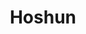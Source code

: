 ---
layout: place
title: Hoshun
permalink: /louisiana/new-orleans/hoshun.html
stateAbbr: LA
stateName: Louisiana
cityName: New Orleans
seo:
  type: restaurant
  links: http://www.hoshunrestaurant.com/
place_id: ChIJrf7_4HmlIIYRGB4qjPJApnE
photos:
  - name: >-
      places/ChIJrf7_4HmlIIYRGB4qjPJApnE/photos/AeeoHcKpTRxKEUh72X0g0Uu45XXvJsyzOuM1t35Vb2vmylQ1PO1zfiGPXGElQMnsx1PSLznbKsOnURgmBN2S0Nt_zx5g_FHjgVEMAqAjZ-5M0nWb241J3bynrVBf6IlgZ-Eyx--f5Aj0eaIAA9HFSjlUJ8Ifwa5xGKyRbD_dbRr1W0LpjomWuFNHQ6X172aJhyyoCBh-QLTpbEDK__PF4k18xipY6Q7HiPFmXT1_ttXL6EnD8m_fhFN3_7W_ayPXUFhOb8cgr4QaVxD8usjgiIrJs4G-_PmckcvfC1NMHhBWhVUT3bSprMBLS5zNBES5ZYmSQcFdz7gi9Pm-JzZ2UvxUf9z0OGcFYNaocpGsL1TeyL5dPV4bz8StKb4nauQRLEBRNta_b9vylT3kQ3LardU4c4CoX3hKC5IWXTtaYlXlpFE
    widthPx: 4000
    heightPx: 2252
    authorAttributions:
      - displayName: Shannon (NOLA Gent)
        uri: https://maps.google.com/maps/contrib/103196358978878522301
        photoUri: >-
          https://lh3.googleusercontent.com/a/ACg8ocKNF7fZu7OLiOtUh9gwsYb5XogZkH-ZkA-RHmSCqYSbJNCgFA=s100-p-k-no-mo
    flagContentUri: >-
      https://www.google.com/local/imagery/report/?cb_client=maps_api_places.places_api&image_key=!1e10!2sCIHM0ogKEICAgICp2-m_PA&hl=en-US
    googleMapsUri: >-
      https://www.google.com/maps/place//data=!3m4!1e2!3m2!1sCIHM0ogKEICAgICp2-m_PA!2e10!4m2!3m1!1s0x8620a579e0fffead:0x71a640f28c2a1e18
  - name: >-
      places/ChIJrf7_4HmlIIYRGB4qjPJApnE/photos/AeeoHcJU1SQeXaYjde2EvNnpBG4Pgsrio6B7KtvRKGtJPtm_T9-TIwnZokZ69dF2YhUP4kWq08oqJv_4KbDQifv4ogTGqEKVu-Prce5Bs3gwbpxe3yqHdLiNiZSHT931m1fDAWu0n8qqsMd-Knf2pbwwjI176IQekRltXHbammYSl7HqnW0DMCj60h2BYXNynzT2BcjOo8yPnUJBbvUpvLjN9Gwlm7xuA4fifOZFAUwBxNErPmVdXpFtSs8EdddKxJw9aR4K_2ERwFale9Yj9To7LEmWgTjpKDihZnLBo1mncw-q2e_fDEnZh2KJilcu7WsmLkcKWygp5YW9u6Z3aj0G_u-6dxv77xA8inkCefnWamTrdQPbWva3yiEpTzz5YQf4U-rOaPila1L-Ij3MthCVkx1Oa3jVmjIGJp-JKVHwpEtRtw
    widthPx: 3000
    heightPx: 4000
    authorAttributions:
      - displayName: Cat Evans
        uri: https://maps.google.com/maps/contrib/116569949445473614754
        photoUri: >-
          https://lh3.googleusercontent.com/a-/ALV-UjXxbecTQRSFc5BLkSYp9GZHe-jfOK-0L-tsvhfJBZvri3Gy0UbUXQ=s100-p-k-no-mo
    flagContentUri: >-
      https://www.google.com/local/imagery/report/?cb_client=maps_api_places.places_api&image_key=!1e10!2sCIHM0ogKEICAgICX2ojCZg&hl=en-US
    googleMapsUri: >-
      https://www.google.com/maps/place//data=!3m4!1e2!3m2!1sCIHM0ogKEICAgICX2ojCZg!2e10!4m2!3m1!1s0x8620a579e0fffead:0x71a640f28c2a1e18
  - name: >-
      places/ChIJrf7_4HmlIIYRGB4qjPJApnE/photos/AeeoHcLMDeR1fSXOGaOfAY4UrYJ9PaBMl_Blgl_RJwAALsd_TCkjCnNvSN1lLTYoKMSnR714n9v1_ExMCS4g7w8RForRUWs5ZWOCjD_GL3Wr7DJfcjgkHPA8SajF-yrf4xnWQrp3euLTFxAGs8c3dIu3wt7veUH9eynKPImEeKX3n-OUoBpeS57xzy0R-oo5xqPn9IQFQz7AlN3ihqGaUHtS42HIWl2d8G7JuS-P0XoXYLCvsfXE8Dmn5N-VAxAlSUaLKymUyqxR0K4nK4ZYgEqGxO69xbeNH-JzQhjGm4B5OzeOcRUBHftGmrioPCw4n4fWWi-6RyHvoTQMe6fm3HScAUI3blUm9d1ulpKwWKEz3Pqj_g987PLzigKaBkkQ7-YKCVAQ9Htiw0M_KOwEI6wUnpwrQlp6iopolAe70gImhSuQT8g
    widthPx: 4000
    heightPx: 3000
    authorAttributions:
      - displayName: Hamilton Blakkstar Howard
        uri: https://maps.google.com/maps/contrib/113892731913994001056
        photoUri: >-
          https://lh3.googleusercontent.com/a-/ALV-UjUBkj-NTRdR4v7v4YGFrwDR-OK6NxQJxQLGVh8yZ1y0A8zsIw065A=s100-p-k-no-mo
    flagContentUri: >-
      https://www.google.com/local/imagery/report/?cb_client=maps_api_places.places_api&image_key=!1e10!2sCIHM0ogKEICAgIDXpJvYlAE&hl=en-US
    googleMapsUri: >-
      https://www.google.com/maps/place//data=!3m4!1e2!3m2!1sCIHM0ogKEICAgIDXpJvYlAE!2e10!4m2!3m1!1s0x8620a579e0fffead:0x71a640f28c2a1e18
  - name: >-
      places/ChIJrf7_4HmlIIYRGB4qjPJApnE/photos/AeeoHcK9qQ6UwiQKWmP2gDMruO_6jfu21PS7zTfQX1LszWH251vW5F7FdvFmkoDcTlF3aaE8WLCcOosccTfkLvebpEX31oSsQWH_3xY00uaNXBPZGrHZTcQJzpLCiK2LdNsBaBh0jyw24sr_h78mvPhevxPrQRdfqfU67UMSmE-ygJQHbTh9dBjcvGPK-XyDm6iGnOe9nUY9u2RNKylDSt_lH5C33XrwzOYqPtNNxBdLbmPbSC_WWcstn3xgWytt-dV5yE5AhC5w01ue4OH--02QiFd9xfa_N4DEU1CO3rM9CwwEG30bnNgVEK3_cdYy2vls2xwkaxsuSgV_Pt9ekjvq3e4L2m4g_--VRwNSg__WYH67fgGQQiu3SAwlaSwBp1MFWArjgPHcpyC25LhLcJKAXnLXYPMJlAzVBN01gQnWpZTmmA
    widthPx: 3600
    heightPx: 4800
    authorAttributions:
      - displayName: ValQuay
        uri: https://maps.google.com/maps/contrib/104869759635341491624
        photoUri: >-
          https://lh3.googleusercontent.com/a-/ALV-UjXC19-BQknozrJAFYvcF5HCCx7L8ncp_NeJQpMtYLcqWjrIl42h=s100-p-k-no-mo
    flagContentUri: >-
      https://www.google.com/local/imagery/report/?cb_client=maps_api_places.places_api&image_key=!1e10!2sCIHM0ogKEICAgMCA89uJcg&hl=en-US
    googleMapsUri: >-
      https://www.google.com/maps/place//data=!3m4!1e2!3m2!1sCIHM0ogKEICAgMCA89uJcg!2e10!4m2!3m1!1s0x8620a579e0fffead:0x71a640f28c2a1e18
  - name: >-
      places/ChIJrf7_4HmlIIYRGB4qjPJApnE/photos/AeeoHcKOg44YXTYtP4rNJfJFaFA8tuPxX19falGBrZr54_OkcryiDZ2WV1-UNd9tW9DBl6ouakgYTJx1ug_G9Gt1x4ro2XzWS2gmxgGVICmLICkYLXGG933TcmEjVPSSxRiUSSrsY0bN_Zai3X1JhllicjXyscEK4ujt9ZEJltPsOsVkg4JTSHGbQWNEQhKeN-N844SR7PG7z-T_aNP76cNrgQYrGXE9XOCyCaLpfF6yr_uS8ePMYlJpv_x4elQrWzIFMGeV0LVdgBcXQwInTRxqM7WB2LFqB1BHv3U5zbp7NEok1fQzC_qKXQhoGCwJ6C4EKJW9fcunURC1HVwN7nL2NE4WJzz0p_nbww6ddcFvEhrKDxn8v0joaNJGdlEDHA1IN-cCWtmoyE9wucGPe6LbouBOYl-98EzAlgoEiG_mGaxgpdH7
    widthPx: 4080
    heightPx: 3072
    authorAttributions:
      - displayName: Amanda-Lynn Weidman
        uri: https://maps.google.com/maps/contrib/103544562537770390777
        photoUri: >-
          https://lh3.googleusercontent.com/a/ACg8ocIOLl7O3gS34RSuIft0z9d3AzUMJVGcZCRn0sY_QBMRw-pepSgG=s100-p-k-no-mo
    flagContentUri: >-
      https://www.google.com/local/imagery/report/?cb_client=maps_api_places.places_api&image_key=!1e10!2sCIHM0ogKEICAgMCI-7nPhAE&hl=en-US
    googleMapsUri: >-
      https://www.google.com/maps/place//data=!3m4!1e2!3m2!1sCIHM0ogKEICAgMCI-7nPhAE!2e10!4m2!3m1!1s0x8620a579e0fffead:0x71a640f28c2a1e18
  - name: >-
      places/ChIJrf7_4HmlIIYRGB4qjPJApnE/photos/AeeoHcJOwV1FB7Xq8zI3MprKGb1XvVISM2UjqlWDwpphwHLu3Ex3PMg9H8TYrE8suYG-PqPB8jCbUlzqxgahXdBJhQqdbd28Wof1YtjgedPC4ZGUByWPiIBP5oqNkQiNR99LiFOAj8KVhfID3OWW2k1huqePjuqKJPlWaP1dT6sIXssOQWWYn8LafaAvaTVhthkEkFDHsZDNMCMSPlaBt7tpWja2SwZ0dHZWc4Hcs9LDBMoYqp9WooApnleVL1nktbBh9V-aozapGmstoLRVouFGcZt-VYGQS7ixJj8BoEtOT9rZ4rNK7kfl-ziC66SbypFY-7LRBni8zllbLZNbKdDf79YRVONaPg7E9sBmJso1kJgBe3uBu9aOmW6faF8HhAI65dv6T_Zz4JUFTt7tqWY_3b88K1roNkkmqIYCVoI5CkRXxao
    widthPx: 3072
    heightPx: 4080
    authorAttributions:
      - displayName: Amanda-Lynn Weidman
        uri: https://maps.google.com/maps/contrib/103544562537770390777
        photoUri: >-
          https://lh3.googleusercontent.com/a/ACg8ocIOLl7O3gS34RSuIft0z9d3AzUMJVGcZCRn0sY_QBMRw-pepSgG=s100-p-k-no-mo
    flagContentUri: >-
      https://www.google.com/local/imagery/report/?cb_client=maps_api_places.places_api&image_key=!1e10!2sCIHM0ogKEICAgMCI-7nPuAE&hl=en-US
    googleMapsUri: >-
      https://www.google.com/maps/place//data=!3m4!1e2!3m2!1sCIHM0ogKEICAgMCI-7nPuAE!2e10!4m2!3m1!1s0x8620a579e0fffead:0x71a640f28c2a1e18
  - name: >-
      places/ChIJrf7_4HmlIIYRGB4qjPJApnE/photos/AeeoHcJhIU0Bi5hmCh8c5kndQTUyAU8ej3QXEFcNWY0-FWUJL_YKvuXABmrKAZNZfg-ZzMDo_TGqts4buI4kwKrC4NFLxwBPYFJg8dus6aOCgjq1Nom88M0MmY_vEJjPXzsO3o77B_jzx0nNIEriLb4WroC_PoMQmcvUjtIrvrV8rP0fZz3Uq56VqrZ2XEVQvSr_Z9-0m97uQNG8yfdRCCkYBU1HUIE5TBtiZeV0i3iwYevzzJKrRc7gxGu3a-JWOl7O1EWtk57KfMAp8jz_9APft7GVA31JMIPQLX__wdvgEVJoH2uKJw3H42tnGYOsYi4goDSoxOw7aTAXt_-gGSvKGdk16Pj7JIGKwG5VrXy_S55PR3sks9Hl7OG31wuMDSxXx72EuPvnSiFDlk0sG0asljqp1tyeo3H0U3IeJw
    widthPx: 3024
    heightPx: 4032
    authorAttributions:
      - displayName: Kesha Jerrael
        uri: https://maps.google.com/maps/contrib/117384435929786144980
        photoUri: >-
          https://lh3.googleusercontent.com/a-/ALV-UjUSdAcHVMtoZewvmCZj8tZC6aEYV50llizTkTRxWR2kz_UDqpt5=s100-p-k-no-mo
    flagContentUri: >-
      https://www.google.com/local/imagery/report/?cb_client=maps_api_places.places_api&image_key=!1e10!2sCIHM0ogKEICAgICd1vAm&hl=en-US
    googleMapsUri: >-
      https://www.google.com/maps/place//data=!3m4!1e2!3m2!1sCIHM0ogKEICAgICd1vAm!2e10!4m2!3m1!1s0x8620a579e0fffead:0x71a640f28c2a1e18
  - name: >-
      places/ChIJrf7_4HmlIIYRGB4qjPJApnE/photos/AeeoHcJw9cMwBy34v7BuRrOYe4uk-O9omVwKdnRPxYYQCtjyK1ObXuPeM8SnpkfyzEaVweVF8Q14QyHMuD7dQi79aDsQQuBOUZxZ_qwJCDcFGOKko8ZgSS_N-wkvjOQifDFn9db0-gyaSxFJ4XFVe5ERk4qjvPWfdiZflwf1efQ8WuGD56uBzD1Zt0n8GQ9HGSaqaxfRLnPQWjRBah1-B4Tqid5egQetUM36zOSDoXeIZK9MnFYSh-kloMMNAyd_mG2xAf7Ev7XTHg6U8frWC7Q-AIkFRgI0ESUv-b8tiLE0n0D2cLf-_jzoXQ01K4xoNT-eksJOrRPkbmmJGE8WNZTLtJwb0JITAoM1TyxXnJIasNtvXbfmZAp8Ol-JVdhKy-YxWLZiVpmhlnIIFHzG_4TyNBDT_RfOPwwfzScP1huyl6xTSAzo
    widthPx: 3072
    heightPx: 4080
    authorAttributions:
      - displayName: Art Marshall
        uri: https://maps.google.com/maps/contrib/112787181356273378379
        photoUri: >-
          https://lh3.googleusercontent.com/a-/ALV-UjXtVpL654jy4b2BTG8PgaV0RRyBsMnnZvRhSW5P0RNfiacgUNVSwA=s100-p-k-no-mo
    flagContentUri: >-
      https://www.google.com/local/imagery/report/?cb_client=maps_api_places.places_api&image_key=!1e10!2sCIHM0ogKEICAgICb8q3VkAE&hl=en-US
    googleMapsUri: >-
      https://www.google.com/maps/place//data=!3m4!1e2!3m2!1sCIHM0ogKEICAgICb8q3VkAE!2e10!4m2!3m1!1s0x8620a579e0fffead:0x71a640f28c2a1e18
  - name: >-
      places/ChIJrf7_4HmlIIYRGB4qjPJApnE/photos/AeeoHcKeu4wKSe0TGyZZ4BiVmOkZdcdXFu5cKsQXhIc8KD9rbxL_YgmOWCXyzt9dvtxUBoiYhLRjfrdOi0Q4GOg7BxeQNKTDEMC_F6qYodaTUaXYu0cTQ6mzLZEgayFGqeEgq8XDGP3kqkh9bLMDGSn-Ip-4pE1qJa9a44k1lt0dU5vOm1jZaQIex_ysXyvmkvY5o4zTqpbBrCfJJBOqZ22pN9evbBw84UdY7kXJ4RAAT6HbNld2p0hgk3N2wymHGXnYzoaSyeZ_gAsIwYaNMkxrkLoUnMHcspjj52GWakYVJnmBkPSN9l71Bahppq7zoH91nJr8aO62cfAM-CY956kvu43lTuiRLLjylGk_HfKSYSIzRfk_n8AcyvRwb3sD4AFJI4snlTLSS051vujC8-JMoASMq7LsrkL05r1mN5CeacySPw
    widthPx: 3024
    heightPx: 4032
    authorAttributions:
      - displayName: Art Without Fear
        uri: https://maps.google.com/maps/contrib/100413700019830671202
        photoUri: >-
          https://lh3.googleusercontent.com/a-/ALV-UjXFAhHPOo5F3lYWF43TY0gDwiBoWniByFsx0QadboxaZ4dR5Ig-=s100-p-k-no-mo
    flagContentUri: >-
      https://www.google.com/local/imagery/report/?cb_client=maps_api_places.places_api&image_key=!1e10!2sCIHM0ogKEICAgICpg6iTEA&hl=en-US
    googleMapsUri: >-
      https://www.google.com/maps/place//data=!3m4!1e2!3m2!1sCIHM0ogKEICAgICpg6iTEA!2e10!4m2!3m1!1s0x8620a579e0fffead:0x71a640f28c2a1e18
  - name: >-
      places/ChIJrf7_4HmlIIYRGB4qjPJApnE/photos/AeeoHcL1yWilQ2Ai93D5x3YDdR6pTYCxYbs5QvTgiJi1Zy9gjqJGyI0tCUVKaVKOSu2buxYT43Lcy3uN8FgMzuU9DpHdGR8tLRqaEpuk8bFHCvECkSKuMoxb4S2ZyTqda-e4gqpIcrKx1XON1NS3aWhkAF6bHKjf76JwWoMFSV22NqT9Q2TVjWTDsq7ToKmLtO6DtzKmH0QbsarKgsFCOPIjMNTsmBMiOXJbTzvbSuiPcTM98bLVIvGKFZVTixC8ZeWs2WYfeTzQ0N8XvdLPzz_8ZCHkjIiOHoxQlfhtUT_ImMJMPYr4N7YzMYL85uuZpsc5OpVCdNzcoC1l5_BEWX_5UVOFCk7OM8EeZIS4CkGRMmaBMihZb3dKz2WSJpLw4LPvhUxG--WhDOLHyl4Y_t8p2SRMX6LPLhnoWWZ0eIvu6W44wxaH
    widthPx: 3024
    heightPx: 4032
    authorAttributions:
      - displayName: Kristal J.
        uri: https://maps.google.com/maps/contrib/106238336313743590705
        photoUri: >-
          https://lh3.googleusercontent.com/a-/ALV-UjUEYbLvha2i5ZL7yMZm3B5uconBs2DGDexOU5QBSdP_MNH8hI32=s100-p-k-no-mo
    flagContentUri: >-
      https://www.google.com/local/imagery/report/?cb_client=maps_api_places.places_api&image_key=!1e10!2sCIHM0ogKEICAgIDZidGP4wE&hl=en-US
    googleMapsUri: >-
      https://www.google.com/maps/place//data=!3m4!1e2!3m2!1sCIHM0ogKEICAgIDZidGP4wE!2e10!4m2!3m1!1s0x8620a579e0fffead:0x71a640f28c2a1e18
address: 1601 St Charles Ave, New Orleans, LA 70130, USA
street: 1601 St Charles Ave
city: New Orleans
state: LA
zip: '70130'
country: USA
neighborhood: Central City
latitude: '29.938480'
longitude: '-90.076538'
accessibility_options:
  wheelchairAccessibleEntrance: true
  wheelchairAccessibleRestroom: true
  wheelchairAccessibleSeating: true
business_status: OPERATIONAL
name: Hoshun
google_maps_links:
  directionsUri: >-
    https://www.google.com/maps/dir//''/data=!4m7!4m6!1m1!4e2!1m2!1m1!1s0x8620a579e0fffead:0x71a640f28c2a1e18!3e0
  placeUri: https://maps.google.com/?cid=8189304382897659416
  writeAReviewUri: >-
    https://www.google.com/maps/place//data=!4m3!3m2!1s0x8620a579e0fffead:0x71a640f28c2a1e18!12e1
  reviewsUri: >-
    https://www.google.com/maps/place//data=!4m4!3m3!1s0x8620a579e0fffead:0x71a640f28c2a1e18!9m1!1b1
  photosUri: >-
    https://www.google.com/maps/place//data=!4m3!3m2!1s0x8620a579e0fffead:0x71a640f28c2a1e18!10e5
primary_type: Asian Restaurant
opening_hours:
  openNow: true
  periods:
    - open:
        day: 0
        hour: 16
        minute: 0
      close:
        day: 1
        hour: 0
        minute: 30
    - open:
        day: 1
        hour: 16
        minute: 0
      close:
        day: 2
        hour: 0
        minute: 30
    - open:
        day: 2
        hour: 16
        minute: 0
      close:
        day: 3
        hour: 0
        minute: 30
    - open:
        day: 3
        hour: 16
        minute: 0
      close:
        day: 4
        hour: 0
        minute: 30
    - open:
        day: 4
        hour: 16
        minute: 0
      close:
        day: 5
        hour: 0
        minute: 30
    - open:
        day: 5
        hour: 16
        minute: 0
      close:
        day: 6
        hour: 0
        minute: 30
    - open:
        day: 6
        hour: 16
        minute: 0
      close:
        day: 0
        hour: 0
        minute: 30
  weekdayDescriptions:
    - 'Monday: 4:00 PM – 12:30 AM'
    - 'Tuesday: 4:00 PM – 12:30 AM'
    - 'Wednesday: 4:00 PM – 12:30 AM'
    - 'Thursday: 4:00 PM – 12:30 AM'
    - 'Friday: 4:00 PM – 12:30 AM'
    - 'Saturday: 4:00 PM – 12:30 AM'
    - 'Sunday: 4:00 PM – 12:30 AM'
  nextCloseTime: '2025-05-04T05:30:00Z'
secondary_opening_hours:
  regular:
    weekdayDescriptions: null
    type: null
  current:
    weekdayDescriptions: null
    type: null
phone: (504) 302-9716
price_level: PRICE_LEVEL_MODERATE
price_range: $20 &ndash; $30
rating: '4.4'
rating_count: 196
website: http://www.hoshunrestaurant.com/
description: >-
  Discover Hoshun in New Orleans, LA$$$Hoshun in New Orleans, LA, stands out as
  a casual Asian eatery blending traditional flavors with fresh sushi options in
  a welcoming setting. This spot offers an extensive menu featuring Asian
  staples like flavorful soups, rolls, and noodles, making it a go-to choice for
  those seeking diverse Japanese-inspired dishes nearby. With its moderate
  pricing and accessibility features, including easy entry for all visitors,
  it's ideal for enjoying a relaxed meal after exploring the vibrant city. The
  restaurant's evening hours cater to dinner seekers, providing a comfortable
  atmosphere where drinks complement the cuisine, enhancing the overall dining
  experience in this lively neighborhood.
generative_summary: >-
  Discover Hoshun in New Orleans, LA$$$Hoshun in New Orleans, LA, stands out as
  a casual Asian eatery blending traditional flavors with fresh sushi options in
  a welcoming setting. This spot offers an extensive menu featuring Asian
  staples like flavorful soups, rolls, and noodles, making it a go-to choice for
  those seeking diverse Japanese-inspired dishes nearby. With its moderate
  pricing and accessibility features, including easy entry for all visitors,
  it's ideal for enjoying a relaxed meal after exploring the vibrant city. The
  restaurant's evening hours cater to dinner seekers, providing a comfortable
  atmosphere where drinks complement the cuisine, enhancing the overall dining
  experience in this lively neighborhood.
generative_disclosure: Summarized by AI using the Grok-3-Mini model.
reviews: null
review_summary: >-
  What Customers Are Saying$$$Folks rave about the tasty selections at this
  Asian restaurant, particularly highlighting the satisfying hot and sour soup,
  spring rolls, and California rolls that hit the spot for a quick, flavorful
  meal. Many appreciate how the staff goes the extra mile to accommodate
  preferences, like adding a kick of spice to dishes, which adds a personal
  touch to the experience. While some note that certain items might come across
  as milder than expected, the overall vibe remains positive with plenty of
  solid choices that keep diners coming back. It's a reliable pick for groups or
  solo visitors looking for comforting Asian fare, offering a balance of hits
  that make it worth trying in the area. Overall, the consensus leans toward
  enjoying the variety and service, making it a solid option for anyone craving
  accessible, everyday eats.
review_disclosure: Summarized by AI using the Grok-3-Mini model.
parking_options: null
payment_options: null
allow_dogs: null
curbside_pickup: null
delivery: null
dine_in: null
good_for_children: null
good_for_groups: null
good_for_sports: null
live_music: null
menu_for_children: null
outdoor_seating: null
reservable: null
restroom: null
serves_beer: null
serves_breakfast: null
serves_brunch: null
serves_cocktails: null
serves_coffee: null
serves_dinner: null
serves_dessert: null
serves_lunch: null
serves_vegetarian_food: null
serves_wine: null
takeout: null
update_category: enterprise
places_description: null

---